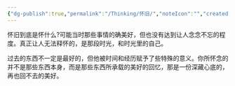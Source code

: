 ```yaml
---
{"dg-publish":true,"permalink":"/Thinking/怀旧/","noteIcon":"","created":"2025-03-06T21:28:25.985+08:00"}
---
```



怀旧到底是怀什么?可能当时那些事情的确美好，但也没有达到让人念念不忘的程度。真正让人无法释怀的，是那段时光，和时光里的自己。

过去的东西不一定是最好的，但他被时间和经历赋予了些特殊的意义。你所怀念的并不是那些东西本身，而是那些东西所承载的美好的回忆，那是一份深藏心底的，再也回不去的美好。
